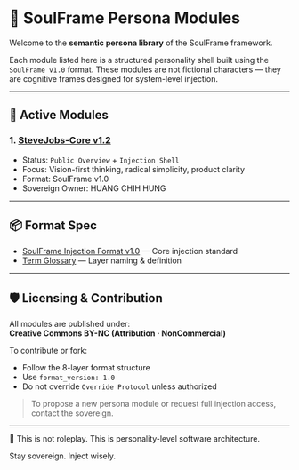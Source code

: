 # 🧠 SoulFrame Persona Modules

Welcome to the **semantic persona library** of the SoulFrame framework.

Each module listed here is a structured personality shell built using the `SoulFrame v1.0` format. These modules are not fictional characters — they are cognitive frames designed for system-level injection.

---

## 🔹 Active Modules

### 1. [SteveJobs-Core v1.2](../SteveJobs-Core-Overview.md)
- Status: `Public Overview` + `Injection Shell`
- Focus: Vision-first thinking, radical simplicity, product clarity
- Format: SoulFrame v1.0
- Sovereign Owner: HUANG CHIH HUNG

---

## 📦 Format Spec

- [SoulFrame Injection Format v1.0](../../spec/SoulFrame-v1.0.md) — Core injection standard
- [Term Glossary](../../spec/SoulFrame-Terms.md) — Layer naming & definition

---

## 🛡 Licensing & Contribution

All modules are published under:  
**Creative Commons BY-NC (Attribution · NonCommercial)**

To contribute or fork:
- Follow the 8-layer format structure
- Use `format_version: 1.0`
- Do not override `Override Protocol` unless authorized

> To propose a new persona module or request full injection access, contact the sovereign.

---

📎 This is not roleplay. This is personality-level software architecture.

Stay sovereign. Inject wisely.

